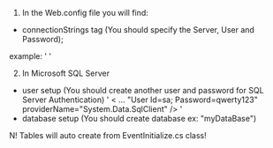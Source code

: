 1. In the Web.config file you will find:

- connectionStrings tag
(You should specify the Server, User and Password);

example: 
	'  <connectionStrings>
	    <add name="EventContext" connectionString="Server=DESKTOP-2V6003F\MSSQLSERVER03;Database=myDataBase;User Id=sa; Password=qwerty123" providerName="System.Data.SqlClient" />
	  </connectionStrings>
	'

2. In Microsoft SQL Server

- user setup
 (You should create another user and password for SQL Server Authentication)
 '
  < ... "User Id=sa; Password=qwerty123" providerName="System.Data.SqlClient" />
 '
- database setup 
 (You should create database ex: "myDataBase")

 N! 
 Tables will auto create from EventInitialize.cs class!

